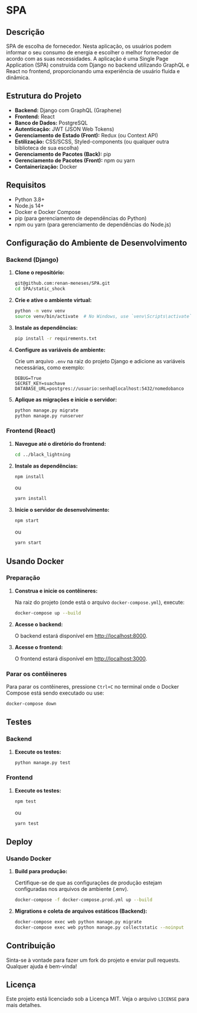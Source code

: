 # SPA

## Descrição

SPA de escolha de fornecedor. Nesta aplicação, os usuários podem informar o seu consumo de energia e escolher o melhor fornecedor de acordo com as suas necessidades. A aplicação é uma Single Page Application (SPA) construída com Django no backend utilizando GraphQL e React no frontend, proporcionando uma experiência de usuário fluida e dinâmica.

## Estrutura do Projeto

- **Backend:** Django com GraphQL (Graphene)
- **Frontend:** React
- **Banco de Dados:** PostgreSQL
- **Autenticação:** JWT (JSON Web Tokens)
- **Gerenciamento de Estado (Front):** Redux (ou Context API)
- **Estilização:** CSS/SCSS, Styled-components (ou qualquer outra biblioteca de sua escolha)
- **Gerenciamento de Pacotes (Back):** pip
- **Gerenciamento de Pacotes (Front):** npm ou yarn
- **Containerização:** Docker

## Requisitos

- Python 3.8+
- Node.js 14+
- Docker e Docker Compose
- pip (para gerenciamento de dependências do Python)
- npm ou yarn (para gerenciamento de dependências do Node.js)

## Configuração do Ambiente de Desenvolvimento

### Backend (Django)

1. **Clone o repositório:**

    ```bash
    git@github.com:renan-meneses/SPA.git
    cd SPA/static_shock
    ```

2. **Crie e ative o ambiente virtual:**

    ```bash
    python -m venv venv
    source venv/bin/activate  # No Windows, use `venv\Scripts\activate`
    ```

3. **Instale as dependências:**

    ```bash
    pip install -r requirements.txt
    ```

4. **Configure as variáveis de ambiente:**

    Crie um arquivo `.env` na raiz do projeto Django e adicione as variáveis necessárias, como exemplo:

    ```env
    DEBUG=True
    SECRET_KEY=suachave
    DATABASE_URL=postgres://usuario:senha@localhost:5432/nomedobanco
    ```

5. **Aplique as migrações e inicie o servidor:**

    ```bash
    python manage.py migrate
    python manage.py runserver
    ```

### Frontend (React)

1. **Navegue até o diretório do frontend:**

    ```bash
    cd ../black_lightning
    ```

2. **Instale as dependências:**

    ```bash
    npm install
    ```

    ou

    ```bash
    yarn install
    ```

3. **Inicie o servidor de desenvolvimento:**

    ```bash
    npm start
    ```

    ou

    ```bash
    yarn start
    ```

## Usando Docker

### Preparação

1. **Construa e inicie os contêineres:**

    Na raiz do projeto (onde está o arquivo `docker-compose.yml`), execute:

    ```bash
    docker-compose up --build
    ```

2. **Acesse o backend:**

    O backend estará disponível em [http://localhost:8000](http://localhost:8000).

3. **Acesse o frontend:**

    O frontend estará disponível em [http://localhost:3000](http://localhost:3000).

### Parar os contêineres

Para parar os contêineres, pressione `Ctrl+C` no terminal onde o Docker Compose está sendo executado ou use:

```bash
docker-compose down
```

## Testes

### Backend

1. **Execute os testes:**

    ```bash
    python manage.py test
    ```

### Frontend

1. **Execute os testes:**

    ```bash
    npm test
    ```

    ou

    ```bash
    yarn test
    ```

## Deploy

### Usando Docker

1. **Build para produção:**

    Certifique-se de que as configurações de produção estejam configuradas nos arquivos de ambiente (.env).

    ```bash
    docker-compose -f docker-compose.prod.yml up --build
    ```

2. **Migrations e coleta de arquivos estáticos (Backend):**

    ```bash
    docker-compose exec web python manage.py migrate
    docker-compose exec web python manage.py collectstatic --noinput
    ```

## Contribuição

Sinta-se à vontade para fazer um fork do projeto e enviar pull requests. Qualquer ajuda é bem-vinda!

## Licença

Este projeto está licenciado sob a Licença MIT. Veja o arquivo `LICENSE` para mais detalhes.
